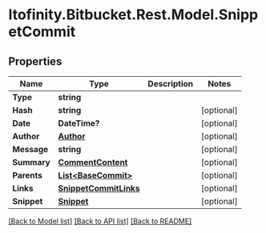 # Itofinity.Bitbucket.Rest.Model.SnippetCommit
## Properties

Name | Type | Description | Notes
------------ | ------------- | ------------- | -------------
**Type** | **string** |  | 
**Hash** | **string** |  | [optional] 
**Date** | **DateTime?** |  | [optional] 
**Author** | [**Author**](Author.md) |  | [optional] 
**Message** | **string** |  | [optional] 
**Summary** | [**CommentContent**](CommentContent.md) |  | [optional] 
**Parents** | [**List&lt;BaseCommit&gt;**](BaseCommit.md) |  | [optional] 
**Links** | [**SnippetCommitLinks**](SnippetCommitLinks.md) |  | [optional] 
**Snippet** | [**Snippet**](Snippet.md) |  | [optional] 

[[Back to Model list]](../README.md#documentation-for-models) [[Back to API list]](../README.md#documentation-for-api-endpoints) [[Back to README]](../README.md)

